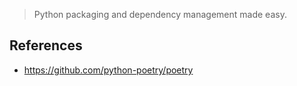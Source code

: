 > Python packaging and dependency management made easy.
> 

## References

- https://github.com/python-poetry/poetry